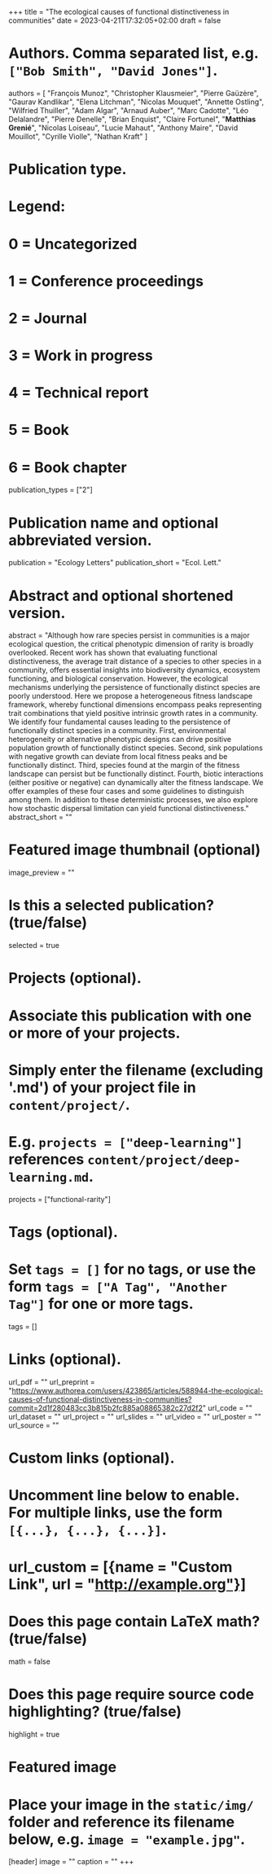 +++
title = "The ecological causes of functional distinctiveness in communities"
date = 2023-04-21T17:32:05+02:00
draft = false

# Authors. Comma separated list, e.g. `["Bob Smith", "David Jones"]`.
authors = [
  "François Munoz", "Christopher Klausmeier", "Pierre Gaüzère",
  "Gaurav Kandlikar", "Elena Litchman", "Nicolas Mouquet", "Annette Ostling",
  "Wilfried Thuiller", "Adam Algar", "Arnaud Auber", "Marc Cadotte",
  "Léo Delalandre", "Pierre Denelle", "Brian Enquist", "Claire Fortunel",
  "**Matthias Grenié**", "Nicolas Loiseau", "Lucie Mahaut", "Anthony Maire",
  "David Mouillot", "Cyrille Violle", "Nathan Kraft"
]

# Publication type.
# Legend:
# 0 = Uncategorized
# 1 = Conference proceedings
# 2 = Journal
# 3 = Work in progress
# 4 = Technical report
# 5 = Book
# 6 = Book chapter
publication_types = ["2"]

# Publication name and optional abbreviated version.
publication = "Ecology Letters"
publication_short = "Ecol. Lett."

# Abstract and optional shortened version.
abstract = "Although how rare species persist in communities is a major ecological question, the critical phenotypic dimension of rarity is broadly overlooked. Recent work has shown that evaluating functional distinctiveness, the average trait distance of a species to other species in a community, offers essential insights into biodiversity dynamics, ecosystem functioning, and biological conservation. However, the ecological mechanisms underlying the persistence of functionally distinct species are poorly understood. Here we propose a heterogeneous fitness landscape framework, whereby functional dimensions encompass peaks representing trait combinations that yield positive intrinsic growth rates in a community. We identify four fundamental causes leading to the persistence of functionally distinct species in a community. First, environmental heterogeneity or alternative phenotypic designs can drive positive population growth of functionally distinct species. Second, sink populations with negative growth can deviate from local fitness peaks and be functionally distinct. Third, species found at the margin of the fitness landscape can persist but be functionally distinct. Fourth, biotic interactions (either positive or negative) can dynamically alter the fitness landscape. We offer examples of these four cases and some guidelines to distinguish among them. In addition to these deterministic processes, we also explore how stochastic dispersal limitation can yield functional distinctiveness."
abstract_short = ""

# Featured image thumbnail (optional)
image_preview = ""

# Is this a selected publication? (true/false)
selected = true

# Projects (optional).
#   Associate this publication with one or more of your projects.
#   Simply enter the filename (excluding '.md') of your project file in `content/project/`.
#   E.g. `projects = ["deep-learning"]` references `content/project/deep-learning.md`.
projects = ["functional-rarity"]

# Tags (optional).
#   Set `tags = []` for no tags, or use the form `tags = ["A Tag", "Another Tag"]` for one or more tags.
tags = []

# Links (optional).
url_pdf = ""
url_preprint = "https://www.authorea.com/users/423865/articles/588944-the-ecological-causes-of-functional-distinctiveness-in-communities?commit=2d1f280483cc3b815b2fc885a08865382c27d2f2"
url_code = ""
url_dataset = ""
url_project = ""
url_slides = ""
url_video = ""
url_poster = ""
url_source = ""

# Custom links (optional).
#   Uncomment line below to enable. For multiple links, use the form `[{...}, {...}, {...}]`.
# url_custom = [{name = "Custom Link", url = "http://example.org"}]

# Does this page contain LaTeX math? (true/false)
math = false

# Does this page require source code highlighting? (true/false)
highlight = true

# Featured image
# Place your image in the `static/img/` folder and reference its filename below, e.g. `image = "example.jpg"`.
[header]
image = ""
caption = ""
+++
